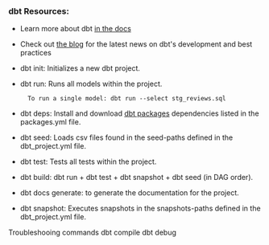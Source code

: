 <!--

Welcome to the Greenery dbt project!
### Using the starter project

Try running the following commands:
- dbt run
- dbt test
-->

### dbt Resources:
- Learn more about dbt [in the docs](https://docs.getdbt.com/docs/introduction)
- Check out [the blog](https://blog.getdbt.com/) for the latest news on dbt's development and best practices

- dbt init: Initializes a new dbt project.

- dbt run: Runs all models within the project.

        To run a single model: dbt run --select stg_reviews.sql

- dbt deps: Install and download [dbt packages](https://hub.getdbt.com/) dependencies listed in the packages.yml file.

- dbt seed: Loads csv files found in the seed-paths defined in the dbt_project.yml file.

- dbt test: Tests all tests within the project.

- dbt build: dbt run + dbt test + dbt snapshot + dbt seed (in DAG order).

- dbt docs generate: to generate the documentation for the project. 

- dbt snapshot: Executes snapshots in the snapshots-paths defined in the dbt_project.yml file.


Troubleshooing commands
dbt compile 
dbt debug 


 <!--- 
- Check out [Discourse](https://discourse.getdbt.com/) for commonly asked questions and answers
- Join the [chat](https://community.getdbt.com/) on Slack for live discussions and support
- Find [dbt events](https://events.getdbt.com) near you 
-->
